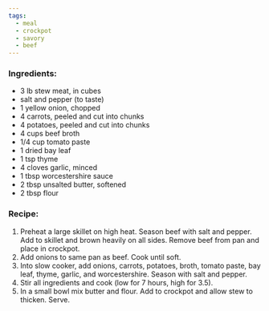 ```yaml
---
tags:
  - meal
  - crockpot
  - savory
  - beef
---
```

### Ingredients:
- 3 lb stew meat, in cubes
- salt and pepper (to taste)
- 1 yellow onion, chopped
- 4 carrots, peeled and cut into chunks
- 4 potatoes, peeled and cut into chunks
- 4 cups beef broth
- 1/4 cup tomato paste
- 1 dried bay leaf
- 1 tsp thyme
- 4 cloves garlic, minced
- 1 tbsp worcestershire sauce
- 2 tbsp unsalted butter, softened
- 2 tbsp flour

### Recipe:
1. Preheat a large skillet on high heat. Season beef with salt and pepper. Add to skillet and brown heavily on all sides. Remove beef from pan and place in crockpot. 
2. Add onions to same pan as beef. Cook until soft. 
3. Into slow cooker, add onions, carrots, potatoes, broth, tomato paste, bay leaf, thyme, garlic, and worcestershire. Season with salt and pepper.
4. Stir all ingredients and cook (low for 7 hours, high for 3.5).
5. In a small bowl mix butter and flour. Add to crockpot and allow stew to thicken. Serve.